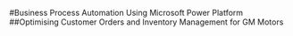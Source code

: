 #Business Process Automation Using Microsoft Power Platform
##Optimising Customer Orders and Inventory Management for GM Motors
